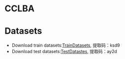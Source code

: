 # CCLBA

# Datasets
* Download train datasets:[TrainDatasets](https://pan.baidu.com/s/1O6wCZru8t1rFHqePG1OO6w?pwd=ksd9), 提取码：ksd9
* Download test datasets:[TestDatastes](https://pan.baidu.com/s/1sEcR-GV9qJDuVHpA1ZSz_g?pwd=ay2d), 提取码：ay2d

